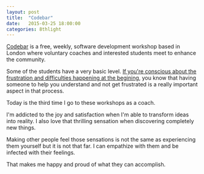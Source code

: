 ```yaml
---
layout: post
title:  "Codebar"
date:   2015-03-25 18:00:00
categories: 8thlight
---
```

[Codebar][codebar] is a free, weekly, software development workshop based in London where voluntary coaches and interested students meet to enhance the community.

[codebar]: http://codebar.io/

Some of the students have a very basic level. [If you're conscious about the frustration and difficulties happening at the begining][kickstart], you know that having someone to help you understand and not get frustrated is a really important aspect in that process.

[kickstart]: http://demonh3x.github.io/8thlight/2015/03/13/kickstart-a-new-language.html

Today is the third time I go to these workshops as a coach.

I'm addicted to the joy and satisfaction when I'm able to transform ideas into reality. I also love that thrilling sensation when discovering completely new things. 

Making other people feel those sensations is not the same as experiencing them yourself but it is not that far. I can empathize with them and be infected with their feelings. 

That makes me happy and proud of what they can accomplish.
